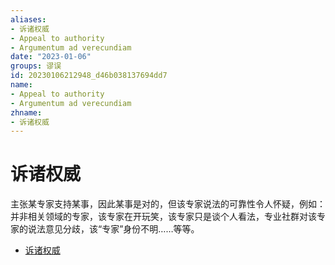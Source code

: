 ```yaml
---
aliases:
- 诉诸权威
- Appeal to authority
- Argumentum ad verecundiam
date: "2023-01-06"
groups: 谬误
id: 20230106212948_d46b038137694dd7
name:
- Appeal to authority
- Argumentum ad verecundiam
zhname:
- 诉诸权威
---
```


# 诉诸权威

主张某专家支持某事，因此某事是对的，但该专家说法的可靠性令人怀疑，例如：并非相关领域的专家，该专家在开玩笑，该专家只是谈个人看法，专业社群对该专家的说法意见分歧，该“专家”身份不明……等等。

* [诉诸权威](https://zh.wikipedia.org/wiki/%E8%A8%B4%E8%AB%B8%E6%AC%8A%E5%A8%81)
